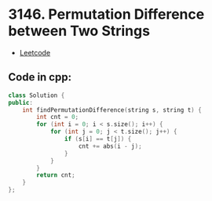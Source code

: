 # 3146. Permutation Difference between Two Strings
- [Leetcode](https://leetcode.com/problems/permutation-difference-between-two-strings/description/)
## Code in cpp:
```cpp
class Solution {
public:
    int findPermutationDifference(string s, string t) {
        int cnt = 0;
        for (int i = 0; i < s.size(); i++) {
            for (int j = 0; j < t.size(); j++) {
                if (s[i] == t[j]) {
                    cnt += abs(i - j);
                }
            }
        }
        return cnt;
    }
};
```

